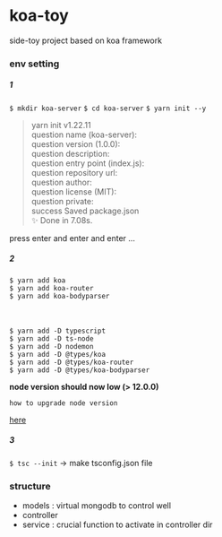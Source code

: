 # koa-toy
side-toy project based on koa framework

### env setting

##### 1
`$ mkdir koa-server`
`$ cd koa-server`
`$ yarn init --y`

>yarn init v1.22.11<br>
question name (koa-server):<br>
question version (1.0.0):<br>
question description:<br>
question entry point (index.js):<br>
question repository url:<br>
question author:<br>
question license (MIT):<br>
question private:<br>
success Saved package.json<br>
✨  Done in 7.08s.<br>

press enter and enter and enter ...

##### 2
`$ yarn add koa`<br>
`$ yarn add koa-router`<br>
`$ yarn add koa-bodyparser`<br>
<br><br>

`$ yarn add -D typescript`<br>
`$ yarn add -D ts-node`<br>
`$ yarn add -D nodemon`<br>
`$ yarn add -D @types/koa`<br>
`$ yarn add -D @types/koa-router`<br>
`$ yarn add -D @types/koa-bodyparser`<br>

<strong>node version should now low (> 12.0.0)</strong>

`how to upgrade node version`

[here](https://phoenixnap.com/kb/update-node-js-version)

##### 3

`$ tsc --init` -> make tsconfig.json file


### structure
- models : virtual mongodb to control well
- controller 
- service : crucial function to activate in controller dir





